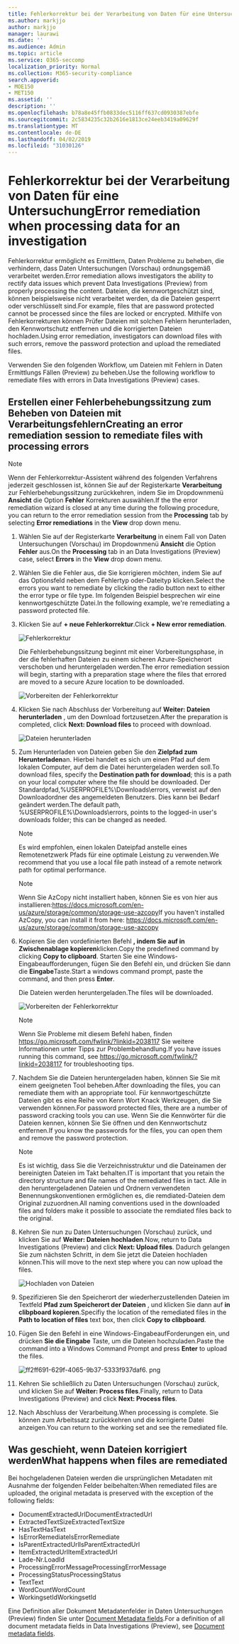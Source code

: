 ```yaml
---
title: Fehlerkorrektur bei der Verarbeitung von Daten für eine Untersuchung
ms.author: markjjo
author: markjjo
manager: laurawi
ms.date: ''
ms.audience: Admin
ms.topic: article
ms.service: O365-seccomp
localization_priority: Normal
ms.collection: M365-security-compliance
search.appverid:
- MOE150
- MET150
ms.assetid: ''
description: ''
ms.openlocfilehash: b78a8e45ffb0833dec5116ff637cd0930387ebfe
ms.sourcegitcommit: 2c5834235c32b2616e1813ce24eeb3419a09629f
ms.translationtype: MT
ms.contentlocale: de-DE
ms.lasthandoff: 04/02/2019
ms.locfileid: "31030126"
---
```

# <a name="error-remediation-when-processing-data-for-an-investigation"></a><span data-ttu-id="e9c86-102">Fehlerkorrektur bei der Verarbeitung von Daten für eine Untersuchung</span><span class="sxs-lookup"><span data-stu-id="e9c86-102">Error remediation when processing data for an investigation</span></span>

<span data-ttu-id="e9c86-103">Fehlerkorrektur ermöglicht es Ermittlern, Daten Probleme zu beheben, die verhindern, dass Daten Untersuchungen (Vorschau) ordnungsgemäß verarbeitet werden.</span><span class="sxs-lookup"><span data-stu-id="e9c86-103">Error remediation allows investigators the ability to rectify data issues which prevent Data Investigations (Preview) from properly processing the content.</span></span> <span data-ttu-id="e9c86-104">Dateien, die kennwortgeschützt sind, können beispielsweise nicht verarbeitet werden, da die Dateien gesperrt oder verschlüsselt sind.</span><span class="sxs-lookup"><span data-stu-id="e9c86-104">For example, files that are password protected cannot be processed since the files are locked or encrypted.</span></span> <span data-ttu-id="e9c86-105">Mithilfe von Fehlerkorrekturen können Prüfer Dateien mit solchen Fehlern herunterladen, den Kennwortschutz entfernen und die korrigierten Dateien hochladen.</span><span class="sxs-lookup"><span data-stu-id="e9c86-105">Using error remediation, investigators can download files with such errors, remove the password protection and upload the remediated files.</span></span>

<span data-ttu-id="e9c86-106">Verwenden Sie den folgenden Workflow, um Dateien mit Fehlern in Daten Ermittlungs Fällen (Preview) zu beheben.</span><span class="sxs-lookup"><span data-stu-id="e9c86-106">Use the following workflow to remediate files with errors in Data Investigations (Preview) cases.</span></span>

## <a name="creating-an-error-remediation-session-to-remediate-files-with-processing-errors"></a><span data-ttu-id="e9c86-107">Erstellen einer Fehlerbehebungssitzung zum Beheben von Dateien mit Verarbeitungsfehlern</span><span class="sxs-lookup"><span data-stu-id="e9c86-107">Creating an error remediation session to remediate files with processing errors</span></span>

>[!NOTE]
><span data-ttu-id="e9c86-108">Wenn der Fehlerkorrektur-Assistent während des folgenden Verfahrens jederzeit geschlossen ist, können Sie auf der Registerkarte **Verarbeitung** zur Fehlerbehebungssitzung zurückkehren, indem Sie im Dropdownmenü **Ansicht** die Option **Fehler** Korrekturen auswählen.</span><span class="sxs-lookup"><span data-stu-id="e9c86-108">If the the error remediation wizard is closed at any time during the following procedure, you can return to the error remediation session from the **Processing** tab by selecting **Error remediations** in the **View** drop down menu.</span></span>

1. <span data-ttu-id="e9c86-109">Wählen Sie auf der Registerkarte **Verarbeitung** in einem Fall von Daten Untersuchungen (Vorschau) im Dropdownmenü **Ansicht** die Option **Fehler** aus.</span><span class="sxs-lookup"><span data-stu-id="e9c86-109">On the **Processing** tab in an Data Investigations (Preview) case, select **Errors** in the **View** drop down menu.</span></span>

2. <span data-ttu-id="e9c86-110">Wählen Sie die Fehler aus, die Sie korrigieren möchten, indem Sie auf das Optionsfeld neben dem Fehlertyp oder-Dateityp klicken.</span><span class="sxs-lookup"><span data-stu-id="e9c86-110">Select the errors you want to remediate by clicking the radio button next to either the error type or file type.</span></span>  <span data-ttu-id="e9c86-111">Im folgenden Beispiel besprechen wir eine kennwortgeschützte Datei.</span><span class="sxs-lookup"><span data-stu-id="e9c86-111">In the following example, we're remediating a password protected file.</span></span>

3. <span data-ttu-id="e9c86-112">Klicken Sie auf **+ neue Fehlerkorrektur**.</span><span class="sxs-lookup"><span data-stu-id="e9c86-112">Click **+ New error remediation**.</span></span>

    ![Fehlerkorrektur](../media/8c2faf1a-834b-44fc-b418-6a18aed8b81a.png)

    <span data-ttu-id="e9c86-114">Die Fehlerbehebungssitzung beginnt mit einer Vorbereitungsphase, in der die fehlerhaften Dateien zu einem sicheren Azure-Speicherort verschoben und heruntergeladen werden.</span><span class="sxs-lookup"><span data-stu-id="e9c86-114">The error remediation session will begin, starting with a preparation stage where the files that errored are moved to a secure Azure location to be downloaded.</span></span>

    ![Vorbereiten der Fehlerkorrektur](../media/390572ec-7012-47c4-a6b6-4cbb5649e8a8.png)

4. <span data-ttu-id="e9c86-116">Klicken Sie nach Abschluss der Vorbereitung auf **Weiter: Dateien herunterladen** , um den Download fortzusetzen.</span><span class="sxs-lookup"><span data-stu-id="e9c86-116">After the preparation is completed, click **Next: Download files** to proceed with download.</span></span>

    ![Dateien herunterladen](../media/6ac04b09-8e13-414a-9e24-7c75ba586363.png)

5. <span data-ttu-id="e9c86-118">Zum Herunterladen von Dateien geben Sie den **Zielpfad zum Herunterladen**an. Hierbei handelt es sich um einen Pfad auf dem lokalen Computer, auf dem die Datei heruntergeladen werden soll.</span><span class="sxs-lookup"><span data-stu-id="e9c86-118">To download files, specify the **Destination path for download**; this is a path on your local computer where the file should be downloaded.</span></span>  <span data-ttu-id="e9c86-119">Der Standardpfad,%USERPROFILE%\Downloads\errors, verweist auf den Downloadordner des angemeldeten Benutzers. Dies kann bei Bedarf geändert werden.</span><span class="sxs-lookup"><span data-stu-id="e9c86-119">The default path, %USERPROFILE%\Downloads\errors, points to the logged-in user's downloads folder; this can be changed as needed.</span></span>

    >[!NOTE]
    ><span data-ttu-id="e9c86-120">Es wird empfohlen, einen lokalen Dateipfad anstelle eines Remotenetzwerk Pfads für eine optimale Leistung zu verwenden.</span><span class="sxs-lookup"><span data-stu-id="e9c86-120">We recommend that you use a local file path instead of a remote network path for optimal performance.</span></span>

    > [!NOTE]
    > <span data-ttu-id="e9c86-121">Wenn Sie AzCopy nicht installiert haben, können Sie es von hier aus installieren:https://docs.microsoft.com/en-us/azure/storage/common/storage-use-azcopy</span><span class="sxs-lookup"><span data-stu-id="e9c86-121">If you haven't installed AzCopy, you can install it from here: https://docs.microsoft.com/en-us/azure/storage/common/storage-use-azcopy</span></span>

6. <span data-ttu-id="e9c86-122">Kopieren Sie den vordefinierten Befehl **, indem Sie auf in Zwischenablage kopieren**klicken.</span><span class="sxs-lookup"><span data-stu-id="e9c86-122">Copy the predefined command by clicking **Copy to clipboard**.</span></span> <span data-ttu-id="e9c86-123">Starten Sie eine Windows-Eingabeaufforderungen, fügen Sie den Befehl ein, und drücken Sie dann die **Eingabe**Taste.</span><span class="sxs-lookup"><span data-stu-id="e9c86-123">Start a windows command prompt, paste the command, and then press **Enter**.</span></span>  

    <span data-ttu-id="e9c86-124">Die Dateien werden heruntergeladen.</span><span class="sxs-lookup"><span data-stu-id="e9c86-124">The files will be downloaded.</span></span>

    ![Vorbereiten der Fehlerkorrektur](../media/f364ab4d-31c5-4375-b69f-650f694a2f69.png)

     > [!NOTE]
     > <span data-ttu-id="e9c86-126">Wenn Sie Probleme mit diesem Befehl haben, finden https://go.microsoft.com/fwlink/?linkid=2038117 Sie weitere Informationen unter Tipps zur Problembehandlung.</span><span class="sxs-lookup"><span data-stu-id="e9c86-126">If you have issues running this command, see https://go.microsoft.com/fwlink/?linkid=2038117 for troubleshooting tips.</span></span>

7. <span data-ttu-id="e9c86-127">Nachdem Sie die Dateien heruntergeladen haben, können Sie Sie mit einem geeigneten Tool beheben.</span><span class="sxs-lookup"><span data-stu-id="e9c86-127">After downloading the files, you can remediate them with an appropriate tool.</span></span> <span data-ttu-id="e9c86-128">Für kennwortgeschützte Dateien gibt es eine Reihe von Kenn Wort Knack Werkzeugen, die Sie verwenden können.</span><span class="sxs-lookup"><span data-stu-id="e9c86-128">For password protected files, there are a number of password cracking tools you can use.</span></span> <span data-ttu-id="e9c86-129">Wenn Sie die Kennwörter für die Dateien kennen, können Sie Sie öffnen und den Kennwortschutz entfernen.</span><span class="sxs-lookup"><span data-stu-id="e9c86-129">If you know the passwords for the files, you can open them and remove the password protection.</span></span>
    > [!NOTE]
    > <span data-ttu-id="e9c86-130">Es ist wichtig, dass Sie die Verzeichnisstruktur und die Dateinamen der bereinigten Dateien im Takt behalten.</span><span class="sxs-lookup"><span data-stu-id="e9c86-130">IT is important that you retain the directory structure and file names of the remediated files in tact.</span></span>  <span data-ttu-id="e9c86-131">Alle in den heruntergeladenen Dateien und Ordnern verwendeten Benennungskonventionen ermöglichen es, die remdiated-Dateien dem Original zuzuordnen.</span><span class="sxs-lookup"><span data-stu-id="e9c86-131">All naming conventions used in the downloaded files and folders make it possible to associate the remdiated files back to the original.</span></span>

8. <span data-ttu-id="e9c86-132">Kehren Sie nun zu Daten Untersuchungen (Vorschau) zurück, und klicken Sie auf **Weiter: Dateien hochladen**.</span><span class="sxs-lookup"><span data-stu-id="e9c86-132">Now, return to Data Investigations (Preview) and click **Next: Upload files**.</span></span>  <span data-ttu-id="e9c86-133">Dadurch gelangen Sie zum nächsten Schritt, in dem Sie jetzt die Dateien hochladen können.</span><span class="sxs-lookup"><span data-stu-id="e9c86-133">This will move to the next step where you can now upload the files.</span></span>

    ![Hochladen von Dateien](../media/af3d8617-1bab-4ecd-8de0-22e53acba240.png)

9. <span data-ttu-id="e9c86-135">Spezifizieren Sie den Speicherort der wiederherzustellenden Dateien im Textfeld **Pfad zum Speicherort der Dateien** , und klicken Sie dann auf **in clibpboard kopieren**.</span><span class="sxs-lookup"><span data-stu-id="e9c86-135">Specifiy the location of the remediated files in the **Path to location of files** text box, then click **Copy to clibpboard**.</span></span>

10. <span data-ttu-id="e9c86-136">Fügen Sie den Befehl in eine Windows-EingabeaufForderungen ein, und drücken **Sie die Eingabe** Taste, um die Dateien hochzuladen.</span><span class="sxs-lookup"><span data-stu-id="e9c86-136">Paste the command into a Windows Command Prompt and press **Enter** to upload the files.</span></span>

    ![ff2ff691-629f-4065-9b37-5333f937daf6. png](../media/ff2ff691-629f-4065-9b37-5333f937daf6.png)

11. <span data-ttu-id="e9c86-138">Kehren Sie schließlich zu Daten Untersuchungen (Vorschau) zurück, und klicken Sie auf **Weiter: Process files**.</span><span class="sxs-lookup"><span data-stu-id="e9c86-138">Finally, return to Data Investigations (Preview) and click **Next: Process files**.</span></span>

12. <span data-ttu-id="e9c86-139">Nach Abschluss der Verarbeitung.</span><span class="sxs-lookup"><span data-stu-id="e9c86-139">When processing is complete.</span></span>  <span data-ttu-id="e9c86-140">Sie können zum Arbeitssatz zurückkehren und die korrigierte Datei anzeigen.</span><span class="sxs-lookup"><span data-stu-id="e9c86-140">You can return to the working set and see the remediated file.</span></span>

## <a name="what-happens-when-files-are-remediated"></a><span data-ttu-id="e9c86-141">Was geschieht, wenn Dateien korrigiert werden</span><span class="sxs-lookup"><span data-stu-id="e9c86-141">What happens when files are remediated</span></span>

<span data-ttu-id="e9c86-142">Bei hochgeladenen Dateien werden die ursprünglichen Metadaten mit Ausnahme der folgenden Felder beibehalten:</span><span class="sxs-lookup"><span data-stu-id="e9c86-142">When remediated files are uploaded, the original metadata is preserved with the exception of the following fields:</span></span> 

- <span data-ttu-id="e9c86-143">DocumentExtractedUrl</span><span class="sxs-lookup"><span data-stu-id="e9c86-143">DocumentExtractedUrl</span></span>
- <span data-ttu-id="e9c86-144">ExtractedTextSize</span><span class="sxs-lookup"><span data-stu-id="e9c86-144">ExtractedTextSize</span></span>
- <span data-ttu-id="e9c86-145">HasText</span><span class="sxs-lookup"><span data-stu-id="e9c86-145">HasText</span></span>
- <span data-ttu-id="e9c86-146">IsErrorRemediate</span><span class="sxs-lookup"><span data-stu-id="e9c86-146">IsErrorRemediate</span></span>
- <span data-ttu-id="e9c86-147">IsParentExtractedUrl</span><span class="sxs-lookup"><span data-stu-id="e9c86-147">IsParentExtractedUrl</span></span>
- <span data-ttu-id="e9c86-148">ItemExtractedUrl</span><span class="sxs-lookup"><span data-stu-id="e9c86-148">ItemExtractedUrl</span></span>
- <span data-ttu-id="e9c86-149">Lade-Nr.</span><span class="sxs-lookup"><span data-stu-id="e9c86-149">LoadId</span></span>
- <span data-ttu-id="e9c86-150">ProcessingErrorMessage</span><span class="sxs-lookup"><span data-stu-id="e9c86-150">ProcessingErrorMessage</span></span>
- <span data-ttu-id="e9c86-151">ProcessingStatus</span><span class="sxs-lookup"><span data-stu-id="e9c86-151">ProcessingStatus</span></span>
- <span data-ttu-id="e9c86-152">Text</span><span class="sxs-lookup"><span data-stu-id="e9c86-152">Text</span></span>
- <span data-ttu-id="e9c86-153">WordCount</span><span class="sxs-lookup"><span data-stu-id="e9c86-153">WordCount</span></span>
- <span data-ttu-id="e9c86-154">WorkingsetId</span><span class="sxs-lookup"><span data-stu-id="e9c86-154">WorkingsetId</span></span>

<span data-ttu-id="e9c86-155">Eine Definition aller Dokument Metadatenfelder in Daten Untersuchungen (Preview) finden Sie unter [Document Metadata fields](document-metadata-fields.md).</span><span class="sxs-lookup"><span data-stu-id="e9c86-155">For a definition of all document metadata fields in Data Investigations (Preview), see [Document metadata fields](document-metadata-fields.md).</span></span>